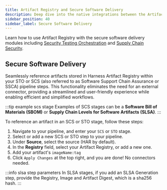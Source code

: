 ```yaml
---
title: Artifact Registry and Secure Software Delivery
description: Deep dive into the native integrations between the Artifact Registry and the Security Testing Orchestration and Supply Chain Security modules.
sidebar_position: 40
sidebar_label: Secure Software Delivery
---
```


Learn how to use Artifact Registry with the secure software delivery modules including [Security Testing Orchestration](https://developer.harness.io/docs/security-testing-orchestration) and [Supply Chain Security](https://developer.harness.io/docs/software-supply-chain-assurance). 

## Secure Software Delivery
Seamlessly reference artifacts stored in Harness Artifact Registry within your STO or SCS (also referred to as Software Support Chain Assurance or SSCA) pipeline steps. This functionality eliminates the need for an external connector, providing a streamlined and user-friendly experience while enabling efficient and simplified workflows.

:::tip example scs stage
Examples of SCS stages can be a **Software Bill of Materials (SBOM)** or **Supply Chain Levels for Software Artifacts (SLSA)**.
:::

To reference an artifact in an SCS or STO stage, follow these steps:
1. Navigate to your pipeline, and enter your `SCS` or `STO` stage. 
2. Select or add a new SCS or STO step to your pipeline.
3. Under **Source**, select the source (HAR by default).
4. In the **Registry** field, select your Artifact Registry, or add a new one.
5. Add your artifact's `imageName:tag`
7. Click `Apply Changes` at the top right, and you are done! No connectors needed. 

:::info slsa step parameters
In SLSA stages, if you add an SLSA Generation step, provide the Registry, Image and Artifact Digest, which is a sha256 hash.
:::